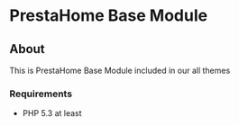 # PrestaHome Base Module

## About

This is PrestaHome Base Module included in our all themes

### Requirements

* PHP 5.3 at least
